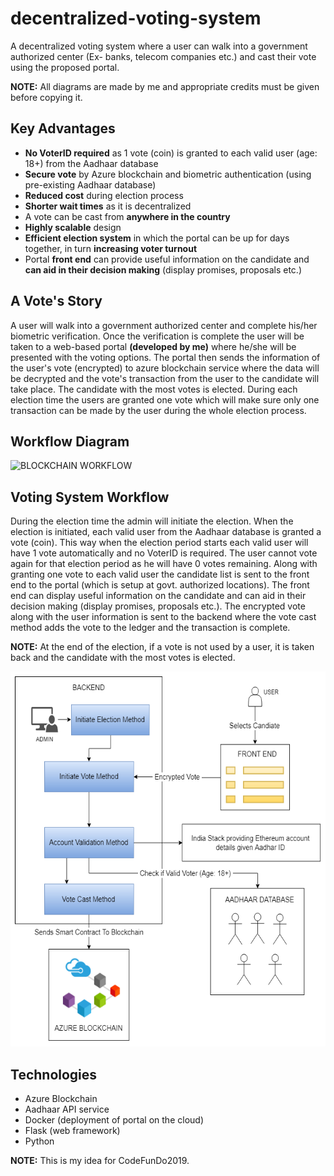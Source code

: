 # decentralized-voting-system

A decentralized voting system where a user can walk into a government authorized center (Ex- banks, telecom companies etc.) and cast their vote using the proposed portal.

**NOTE:** All diagrams are made by me and appropriate credits must be given before copying it.
## Key Advantages

 - **No VoterID required** as 1 vote (coin) is granted to each valid user (age: 18+) from the Aadhaar database 
 - **Secure vote** by Azure blockchain and biometric authentication (using pre-existing Aadhaar database)
 - **Reduced cost** during election process
 - **Shorter wait times** as it is decentralized
 - A vote can be cast from **anywhere in the country**
 - **Highly scalable** design
 - **Efficient election system** in which the portal can be up for days together, in turn **increasing voter turnout**
 - Portal **front end** can provide useful information on the candidate and **can aid in their decision making** (display promises, proposals etc.)

## A Vote's Story

A user will walk into a government authorized center and complete his/her biometric verification. Once the verification is complete the user will be taken to a web-based portal **(developed by me)** where he/she will be presented with the voting options. The portal then sends the information of the user's vote (encrypted) to azure blockchain service where the data will be decrypted and the vote's transaction from the user to the candidate will take place. The candidate with the most votes is elected. During each election time the users are granted one vote which will make sure only one transaction can be made by the user during the whole election process.

## Workflow Diagram

 <img src="/images/blockchain.PNG" alt="BLOCKCHAIN WORKFLOW" height="550px"/>
 
## Voting System Workflow

During the election time the admin will initiate the election. When the election is initiated, each valid user from the Aadhaar database is granted a vote (coin). This way when the election period starts each valid user will have 1 vote automatically and no VoterID is required. The user cannot vote again for that election period as he will have 0 votes remaining. Along with granting one vote to each valid user the candidate list is sent to the front end to the portal (which is setup at govt. authorized locations). The front end can display useful information on the candidate and can aid in their decision making (display promises, proposals etc.). The encrypted vote along with the user information is sent to the backend where the vote cast method adds the vote to the ledger and the transaction is complete. 

**NOTE:** At the end of the election, if a vote is not used by a user, it is taken back and the candidate with the most votes is elected.

<img src="/images/votingsystem.PNG" alt="VOTING SYSTEM WORKFLOW" height="600px"/>

## Technologies

 - Azure Blockchain
 - Aadhaar API service
 - Docker (deployment of portal on the cloud)
 - Flask (web framework)
 - Python 
 
**NOTE:** This is my idea for CodeFunDo2019.
